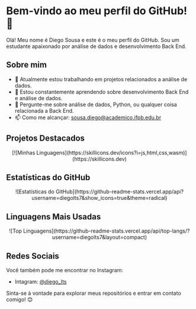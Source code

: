 # Bem-vindo ao meu perfil do GitHub! 👋

Olá! Meu nome é Diego Sousa e este é o meu perfil do GitHub. Sou um estudante apaixonado por análise de dados e desenvolvimento Back End.

## Sobre mim

- 🔭 Atualmente estou trabalhando em projetos relacionados a análise de dados.
- 🌱 Estou constantemente aprendendo sobre desenvolvimento Back End e análise de dados.
- 💬 Pergunte-me sobre análise de dados, Python, ou qualquer coisa relacionada a Back End.
- 📫 Como me alcançar: sousa.diego@academico.ifpb.edu.br

## Projetos Destacados

<center>[![Minhas Linguagens](https://skillicons.dev/icons?i=js,html,css,wasm)](https://skillicons.dev)</center>

## Estatísticas do GitHub

<center>![Estatísticas do GitHub](https://github-readme-stats.vercel.app/api?username=diegolts7&show_icons=true&theme=radical)</center>

## Linguagens Mais Usadas

<center>![Top Linguagens](https://github-readme-stats.vercel.app/api/top-langs/?username=diegolts7&layout=compact)</center>

## Redes Sociais

Você também pode me encontrar no Instagram:

- Intagram: [@diego_lts](https://www.instagram.com/diego_lts/)

Sinta-se à vontade para explorar meus repositórios e entrar em contato comigo! 😊
